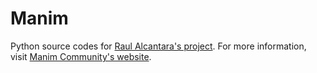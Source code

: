 # Manim
Python source codes for [Raul Alcantara's project](https://education-initiative-test.herokuapp.com/). For more information, visit [Manim Community's website](https://docs.manim.community/en/stable/).
